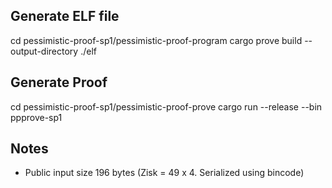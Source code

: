 ## Generate ELF file
cd pessimistic-proof-sp1/pessimistic-proof-program
cargo prove build --output-directory ./elf

## Generate Proof
cd pessimistic-proof-sp1/pessimistic-proof-prove
cargo run --release --bin ppprove-sp1

## Notes
- Public input size 196 bytes (Zisk = 49 x 4. Serialized using bincode)